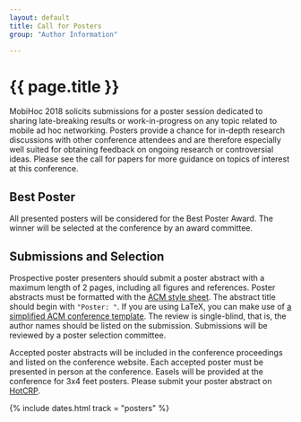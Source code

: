 ```yaml
---
layout: default
title: Call for Posters
group: "Author Information"

---
```


# {{ page.title }}

MobiHoc 2018 solicits submissions for a poster session dedicated to sharing late-breaking results or work-in-progress on any topic related to mobile ad hoc networking. Posters provide a chance for in-depth research discussions with other conference attendees and are therefore especially well suited for obtaining feedback on ongoing research or controversial ideas. Please see the call for papers for more guidance on topics of interest at this conference.

## Best Poster

All presented posters will be considered for the Best Poster Award. The winner will be selected at the conference by an award committee.

## Submissions and Selection

Prospective poster presenters should submit a poster abstract with a maximum length of 2 pages, including all figures and references. Poster abstracts must be formatted with the [ACM style sheet](http://www.acm.org/publications/article-templates/proceedings-template.html). The abstract title should begin with `"Poster: "`.  If you are using LaTeX, you can make use of [a simplified ACM conference template](https://github.com/conference-websites/acmart-sigproc-template).  The review is single-blind, that is, the author names should be listed on the submission.  Submissions will be reviewed by a poster selection committee. 

Accepted poster abstracts will be included in the conference proceedings and listed on the conference website. Each accepted poster must be presented in person at the conference. Easels will be provided at the conference for 3x4 feet posters. Please submit your poster abstract on [HotCRP](https://mobihoc18posters.hotcrp.com/).

{% include dates.html track = "posters" %}
